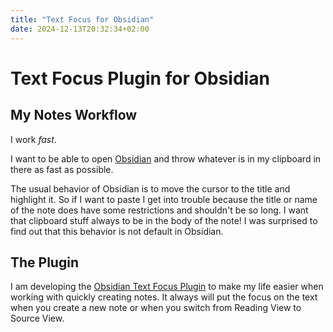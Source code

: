 ```yaml
---
title: "Text Focus for Obsidian"
date: 2024-12-13T20:32:34+02:00
---
```


# Text Focus Plugin for Obsidian

## My Notes Workflow 
I work *fast*. 

I want to be able to open [Obsidian](https://obsidian.md/) and throw whatever is in my clipboard in there as fast as possible.

The usual behavior of Obsidian is to move the cursor to the title and highlight it. So if I want to paste I get into trouble because the title or name of the note does have some restrictions and shouldn't be so long. I want that clipboard stuff always to be in the body of the note! I was surprised to find out that this behavior is not default in Obsidian.

## The Plugin 
I am developing the [Obsidian Text Focus Plugin](https://github.com/usysrc/obsidian-text-focus-plugin) to make my life easier when working with quickly creating notes. It always will put the focus on the text when you create a new note or when you switch from Reading View to Source View.